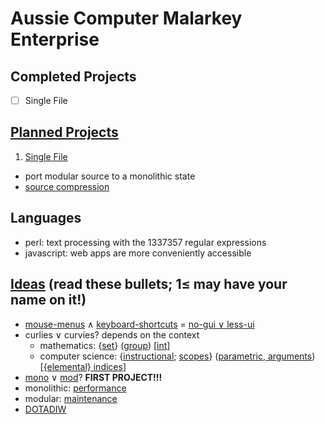 # Aussie Computer Malarkey Enterprise
## Completed Projects
- [ ] Single File

## [Planned Projects](https://en.wikipedia.org/wiki/Outline_of_software)
1. [Single File](https://en.wiktionary.org/wiki/single_file)
  * port modular source to a monolithic state
  * [source compression](https://en.wikipedia.org/wiki/Minification_%28programming%29)

## Languages
* perl: text processing with the 1337357 regular expressions
* javascript: web apps are more conveniently accessible

## [Ideas](https://en.wikipedia.org/wiki/List_of_software_categories) (read these bullets; 1≤ may have your name on it!)
* [mouse-menus](https://en.wikipedia.org/wiki/Context_menu) ∧ [keyboard-shortcuts](https://en.wikipedia.org/wiki/Keyboard_shortcut) = [no-gui ∨ less-ui](https://en.wikipedia.org/wiki/Cruft)
* curlies ∨ curvies? depends on the context
  * mathematics: {[set](https://en.wikipedia.org/wiki/Set_%28mathematics%29)} ([group](https://en.wikipedia.org/wiki/Order_of_operations)) [[int](https://en.wikipedia.org/wiki/Nearest_integer_function)]
  * computer science: {[instructional](https://en.wikipedia.org/wiki/Block_%28programming%29); [scopes](https://en.wikipedia.org/wiki/Scope_%28computer_science%29)} ([parametric, arguments](https://en.wikipedia.org/wiki/Parameter_%28computer_programming%29)) [[{elemental} indices](https://en.wikipedia.org/wiki/Index#Computer_sciences)]
* [mono](https://en.wikipedia.org/wiki/Monolith_%28disambiguation%29#Computers) ∨ [mod](https://en.wikipedia.org/wiki/Modularity)? **FIRST PROJECT!!!**
 * monolithic: [performance](https://en.wikipedia.org/wiki/Benchmark_%28computing%29)
 * modular: [maintenance](https://en.wikipedia.org/wiki/Maintenance,_repair,_and_operations)
* [DOTADIW](https://en.wikipedia.org/wiki/Neural_network_software)

